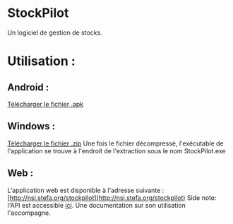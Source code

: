 # StockPilot

Un logiciel de gestion de stocks.

# Utilisation :
## Android :
[Télécharger le fichier .apk](http://nsi.stefa.org/stockpilot/StockPilot.apk)
## Windows : 
[Télécharger le fichier .zip](http://nsi.stefa.org/stockpilot/StockPilot.zip)
Une fois le fichier décompressé, l'exécutable de l'application se trouve à l'endroit de l'extraction sous le nom StockPilot.exe
## Web :
L'application web est disponible à l'adresse suivante : [http://nsi.stefa.org/stockpilot](http://nsi.stefa.org/stockpilot)
Side note: l'API est accessible [ici](https://nsi.stefa.org/stockpilot/API/). Une documentation sur son utilisation l'accompagne.
